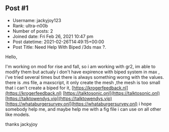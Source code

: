 ## Post #1
- Username: jackyjoy123
- Rank: ultra-n00b
- Number of posts: 2
- Joined date: Fri Feb 26, 2021 10:47 pm
- Post datetime: 2021-02-26T14:49:15+00:00
- Post Title: Need Help With Biped /3ds max ?.

Hello,


I'm working on mod for rise and fall, so i am working with gr2, im able to modify them but actualy i don't have expirence with biped system in max , i've tried several times but there is always something worng with the values. there is .ms file, a maxscript, it only create the mesh ,the mesh is too small that i can't create a biped for it, [https://krogerfeedback.nl](https://krogerfeedback.nl) [https://talktosonic.onl](https://talktosonic.onl) [https://talktowendys.vip](https://talktowendys.vip) [https://whataburgersurvey.onl](https://whataburgersurvey.onl) i hope somebody help me, and maybe help me with a fig file i can use on all other like models.



thanks
jackyjoy
